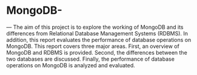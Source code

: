 # MongoDB-
— The aim of this project is to explore the working of MongoDB and its differences from Relational Database Management Systems (RDBMS). In addition, this report evaluates the performance of database operations on MongoDB. This report covers three major areas. First, an overview of MongoDB and RDBMS is provided. Second, the differences between the two databases are discussed. Finally, the performance of database operations on MongoDB is analyzed and evaluated.
